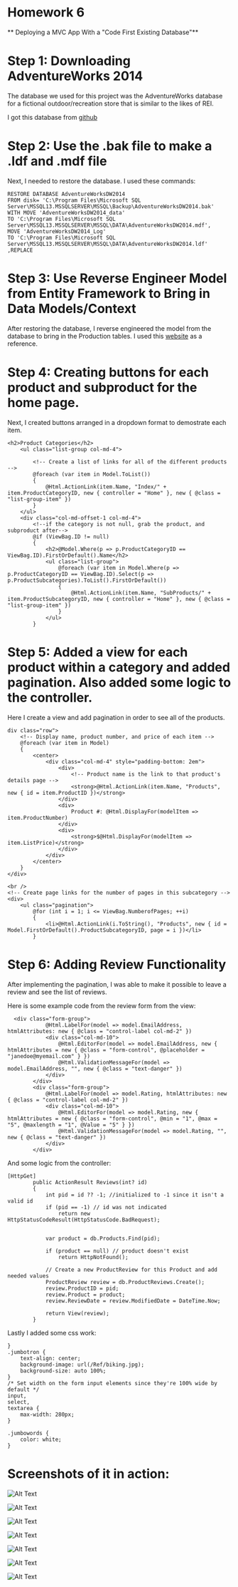# Homework 6 

** Deploying a MVC App With a "Code First Existing Database"** 

# Step 1: Downloading AdventureWorks 2014

The database we used for this project was the AdventureWorks database for a fictional outdoor/recreation store that is similar to the likes of REI. 

I got this database from [github](https://github.com/Microsoft/sql-server-samples/tree/master/samples/databases/adventure-works)

# Step 2: Use the .bak file to make a .ldf and .mdf file 

Next, I needed to restore the database. I used these commands: 

```
RESTORE DATABASE AdventureWorksDW2014
FROM disk= 'C:\Program Files\Microsoft SQL Server\MSSQL13.MSSQLSERVER\MSSQL\Backup\AdventureWorksDW2014.bak'
WITH MOVE 'AdventureWorksDW2014_data' 
TO 'C:\Program Files\Microsoft SQL Server\MSSQL13.MSSQLSERVER\MSSQL\DATA\AdventureWorksDW2014.mdf',
MOVE 'AdventureWorksDW2014_Log' 
TO 'C:\Program Files\Microsoft SQL Server\MSSQL13.MSSQLSERVER\MSSQL\DATA\AdventureWorksDW2014.ldf'
,REPLACE
```

# Step 3: Use Reverse Engineer Model from Entity Framework to Bring in Data Models/Context

After restoring the database, I reverse engineered the model from the database to bring in the Production tables. I used this [website](https://msdn.microsoft.com/en-us/library/jj200620(v=vs.113).aspx) as a reference. 

# Step 4: Creating buttons for each product and subproduct for the home page. 

Next, I created buttons arranged in a dropdown format to demostrate each item. 

```
<h2>Product Categories</h2>
    <ul class="list-group col-md-4">
       
        <!-- Create a list of links for all of the different products  -->
        @foreach (var item in Model.ToList())
        {
            @Html.ActionLink(item.Name, "Index/" + item.ProductCategoryID, new { controller = "Home" }, new { @class = "list-group-item" })
        }
    </ul>
    <div class="col-md-offset-1 col-md-4">
        <!--if the category is not null, grab the product, and subproduct after-->
        @if (ViewBag.ID != null)
        {
            <h2>@Model.Where(p => p.ProductCategoryID == ViewBag.ID).FirstOrDefault().Name</h2> 
            <ul class="list-group">
                @foreach (var item in Model.Where(p => p.ProductCategoryID == ViewBag.ID).Select(p => p.ProductSubcategories).ToList().FirstOrDefault())
                {
                    @Html.ActionLink(item.Name, "SubProducts/" + item.ProductSubcategoryID, new { controller = "Home" }, new { @class = "list-group-item" })
                }
            </ul>
        }
```

# Step 5: Added a view for each product within a category and added pagination. Also added some logic to the controller. 

Here I create a view and add pagination in order to see all of the products. 

```
div class="row">
    <!-- Display name, product number, and price of each item -->
    @foreach (var item in Model)
    {
        <center>
            <div class="col-md-4" style="padding-bottom: 2em">
                <div>
                    <!-- Product name is the link to that product's details page -->
                    <strong>@Html.ActionLink(item.Name, "Products", new { id = item.ProductID })</strong>
                </div>
                <div>
                    Product #: @Html.DisplayFor(modelItem => item.ProductNumber)
                </div>
                <div>
                    <strong>$@Html.DisplayFor(modelItem => item.ListPrice)</strong>
                </div>
            </div>
        </center>
    }
</div>
```
```
<br />
<!-- Create page links for the number of pages in this subcategory -->
<div>
    <ul class="pagination">
        @for (int i = 1; i <= ViewBag.NumberofPages; ++i)
        {
            <li>@Html.ActionLink(i.ToString(), "Products", new { id = Model.FirstOrDefault().ProductSubcategoryID, page = i })</li>
        }

```
# Step 6: Adding Review Functionality 

After implementing the pagination, I was able to make it possible to leave a review and see the list of reviews. 

Here is some example code from the review form from the view: 
```
  <div class="form-group">
            @Html.LabelFor(model => model.EmailAddress, htmlAttributes: new { @class = "control-label col-md-2" })
            <div class="col-md-10">
                @Html.EditorFor(model => model.EmailAddress, new { htmlAttributes = new { @class = "form-control", @placeholder = "janedoe@myemail.com" } })
                @Html.ValidationMessageFor(model => model.EmailAddress, "", new { @class = "text-danger" })
            </div>
        </div>
        <div class="form-group">
            @Html.LabelFor(model => model.Rating, htmlAttributes: new { @class = "control-label col-md-2" })
            <div class="col-md-10">
                @Html.EditorFor(model => model.Rating, new { htmlAttributes = new { @class = "form-control", @min = "1", @max = "5", @maxlength = "1", @Value = "5" } })
                @Html.ValidationMessageFor(model => model.Rating, "", new { @class = "text-danger" })
            </div>
        </div>

```
And some logic from the controller: 
```
[HttpGet]
        public ActionResult Reviews(int? id)
        {
            int pid = id ?? -1; //initialized to -1 since it isn't a valid id 
            if (pid == -1) // id was not indicated
                return new HttpStatusCodeResult(HttpStatusCode.BadRequest);


            var product = db.Products.Find(pid);

            if (product == null) // product doesn't exist
                return HttpNotFound();

            // Create a new ProductReview for this Product and add needed values
            ProductReview review = db.ProductReviews.Create();
            review.ProductID = pid;
            review.Product = product;
            review.ReviewDate = review.ModifiedDate = DateTime.Now;

            return View(review);
        }

```

Lastly I added some css work: 

```
}
.jumbotron {
    text-align: center;
    background-image: url(/Ref/biking.jpg);
    background-size: auto 100%;
}
/* Set width on the form input elements since they're 100% wide by default */
input,
select,
textarea {
    max-width: 280px;
}

.jumbowords {
    color: white;
}
```

# Screenshots of it in action: 

![Alt Text](https://github.com/jazbem24/SeniorProject/blob/master/cs460/HW6/ref/homepage.png)

![Alt Text](https://github.com/jazbem24/SeniorProject/blob/master/cs460/HW6/ref/Components.png)

![Alt Text](https://github.com/jazbem24/SeniorProject/blob/master/cs460/HW6/ref/Handlebars.png)

![Alt Text](https://github.com/jazbem24/SeniorProject/blob/master/cs460/HW6/ref/pageDisplay.png)


![Alt Text](https://github.com/jazbem24/SeniorProject/blob/master/cs460/HW6/ref/singleproduct.png)


![Alt Text](https://github.com/jazbem24/SeniorProject/blob/master/cs460/HW6/ref/writeareview.png)

![Alt Text](https://github.com/jazbem24/SeniorProject/blob/master/cs460/HW6/ref/reviewMade.png)


